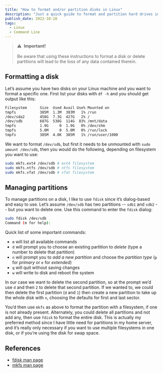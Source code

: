 ```yaml
---
title: "How to format and/or partition disks in Linux"
description: "Just a quick guide to format and partition hard drives in Linux command line that I wrote for myself a long time ago, and recently had to reference again."
publish_date: 2022-10-28
tags:
  - Linux
  - Command Line
---
```


> &#x26a0;&#xfe0f; &nbsp;**Important!**<br><br> Be aware that using these
> instructions to format a disk or delete partitions will lead to the loss of
> any data contained therein.

## Formatting a disk

Let’s assume you have two disks on your Linux machine and you want to format a
specific one. First list your disks with `df -h` and you should get output like
this:

```bash
Filesystem      Size  Used Avail Use% Mounted on
tmpfs           385M  1.3M  383M   1% /run
/dev/sda2       458G  7.3G  427G   2% /
/dev/sdb        687G  538G  114G  83% /mnt/data
tmpfs           1.9G     0  1.9G   0% /dev/shm
tmpfs           5.0M     0  5.0M   0% /run/lock
tmpfs           385M  4.0K  385M   1% /run/user/1000
```

We want to format `/dev/sdb`, but first it needs to be unmounted with
`sudo umount /dev/sdb`, then you would do the following, depending on filesystem
you want to use:

```bash
sudo mkfs.ext4 /dev/sdb # ext4 filesystem
sudo mkfs.ntfs /dev/sdb # ntfs filesystem
sudo mkfs.vfat /dev/sdb # vfat filesystem
```

## Managing partitions

To manage partitions on a disk, I like to use `fdisk` since it’s dialog-based
and easy to use. Let’s assume `/dev/sdb` has two partitions -- `sdb1` and `sdb2`
-- but you want to delete one. Use this command to enter the `fdisk` dialog:

```bash
sudo fdisk /dev/sdb
Command (m for help):
```

Quick list of some important commands:

- `m` will list all available commands
- `d` will prompt you to choose an existing partition to _delete_ (type a number
  to delete that partition)
- `n` will prompt you to _add a new partition_ and choose the _partition type_
  (`p` for _primary_ or `e` for _extended_)
- `q` will quit without saving changes
- `w` will write to disk and reboot the system

In our case we want to delete the second partition, so at the prompt we’d use
`d` and then `2` to delete that second partition. If we wanted to, we could then
delete the first partition (`d` and `1`) then create a new partition to take up
the whole disk with `n`, choosing the defaults for first and last sector.

You’d then use `mkfs` as above to format the partition with a filesystem, if one
is not already present. Alternately, you could delete all partitions and not add
any, then use `fdisk` to format the entire disk. This is actually my preferred
method since I have little need for partitions in my home server, and it’s
really only necessary if you want to use multiple filesystems in one disk, or if
you’re using the disk for swap space.

## References

- [fdisk man page](https://man7.org/linux/man-pages/man8/fdisk.8.html)
- [mkfs man page](https://man7.org/linux/man-pages/man8/mkfs.8.html)
